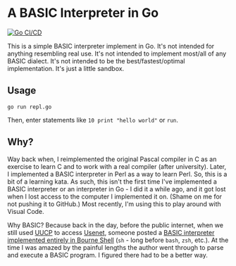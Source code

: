 # A BASIC Interpreter in Go

[![Go CI/CD](https://github.com/cander/gobasic/actions/workflows/commit-actions.yaml/badge.svg)](https://github.com/cander/gobasic/actions/workflows/commit-actions.yaml)

This is a simple BASIC interpreter implement in Go. It's not intended for anything resembling real use.
It's not intended to implement most/all of any BASIC dialect. It's not intended to be the best/fastest/optimal
implementation. It's just a little sandbox.

## Usage
```
go run repl.go
```
Then, enter statements like `10 print "hello world"` or `run`.

## Why?
Way back when, I reimplemented the original Pascal compiler in C as an
exercise to learn C and to work with a real compiler (after university).
Later, I implemented a BASIC interpreter in Perl as a way to learn Perl. So, this is a bit of a learning kata.
As such, this isn't the first time I've implemented a BASIC interpreter or
an interpreter in Go  - I did it a while ago, and it got lost when I lost access
to the computer I implemented it on. (Shame on me for not pushing it to
GitHub.)  Most recently, I'm using this to play around with Visual Code.

Why BASIC? Because back in the day, before the public internet, when we
still used [UUCP](https://en.wikipedia.org/wiki/UUCP) to access
[Usenet](https://en.wikipedia.org/wiki/Usenet), someone posted a
[BASIC interpreter implemented entirely in Bourne Shell](https://gist.github.com/cander/2785819)
(`sh` - long before `bash`, `zsh`,
etc.).  At the time I was amazed by the painful lengths the author went through to
parse and execute a BASIC program. I figured there had to be a better way.
